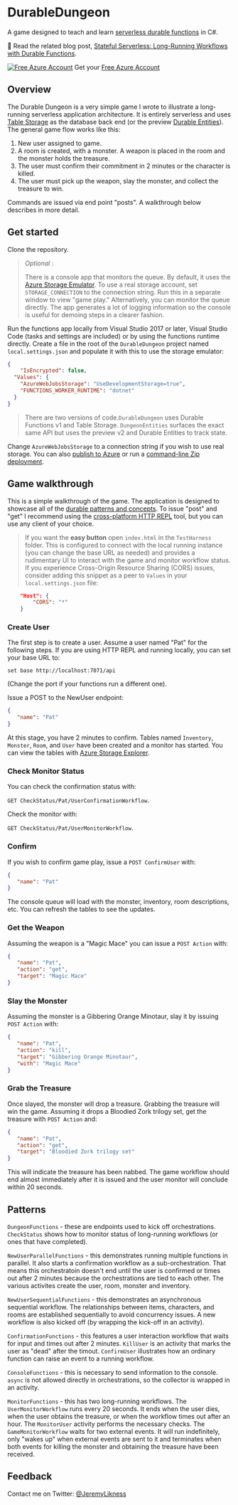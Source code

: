 # DurableDungeon
A game designed to teach and learn [serverless durable functions](https://jlik.me/e9m) in C#.

📄 Read the related blog post, [Stateful Serverless: Long-Running Workflows with Durable Functions](https://blog.jeremylikness.com/blog/stateful-serverless-long-running-workflows-with-durable-functions/).

[![Free Azure Account](https://img.shields.io/badge/FREE-Azure-0077ff)](https://jlik.me/gml) Get your [Free Azure Account](https://jlik.me/gml)

## Overview
The Durable Dungeon is a very simple game I wrote to illustrate a long-running serverless application architecture. It is entirely serverless and uses [Table Storage](https://jlik.me/fbd) as the database back end (or the preview [Durable Entities](https://jlik.me/gar)). The general game flow works like this:

1. New user assigned to game. 
2. A room is created, with a monster. A weapon is placed in the room and the monster holds the treasure.
3. The user must confirm their commitment in 2 minutes or the character is killed. 
4. The user must pick up the weapon, slay the monster, and collect the treasure to win.

Commands are issued via end point "posts". A walkthrough below describes in more detail.

## Get started
Clone the repository. 

> *Optional* :
>
> There is a console app that monitors the queue. By default, it uses the [Azure Storage Emulator](https://jlik.me/e9i). To use a real storage account, set `STORAGE_CONNECTION` to the connection string. Run this in a separate window to view "game play." Alternatively, you can monitor the queue directly. The app generates a lot of logging information so the console is useful for demoing steps in a clearer fashion. 

Run the functions app locally from Visual Studio 2017 or later, Visual Studio Code (tasks and settings are included) or by using the functions runtime directly. Create a file in the root of the `DurableDungeon` project named `local.settings.json` and populate it with this to use the storage emulator:

```json
{
    "IsEncrypted": false,
  "Values": {
    "AzureWebJobsStorage": "UseDevelopmentStorage=true",
    "FUNCTIONS_WORKER_RUNTIME": "dotnet"
  }
}
```

> There are two versions of code.`DurableDungeon` uses Durable Functions v1 and Table Storage. `DungeonEntities` surfaces the exact same API but uses the preview v2 and Durable Entities to track state. 

Change `AzureWebJobsStorage` to a connection string if you wish to use real storage. You can also [publish to Azure](https://jlik.me/e9k) or run a [command-line Zip deployment](https://jlik.me/e9l).

## Game walkthrough 

This is a simple walkthrough of the game. The application is designed to showcase all of the [durable patterns and concepts](https://jlik.me/e9n). To issue "post" and "get" I recommend using the [cross-platform HTTP REPL](https://www.hanselman.com/blog/ACommandlineREPLForRESTfulHTTPServices.aspx) tool, but you can use any client of your choice.

> If you want the **easy button** open `index.html` in the `TestHarness` folder. This is configured to connect with the local running instance (you can change the base URL as needed) and provides a rudimentary UI to interact with the game and monitor workflow status. If you experience Cross-Origin Resource Sharing (CORS) issues, consider adding this snippet as a peer to `Values` in your `local.settings.json` file:
``` json
    "Host": {
        "CORS": "*"
    }
```

### Create User

The first step is to create a user. Assume a user named "Pat" for the following steps. If you are using HTTP REPL and running locally, you can set your base URL to:

`set base http://localhost:7071/api` 

(Change the port if your functions run a different one). 

Issue a POST to the NewUser endpoint:

```json
{
   "name": "Pat" 
}
```

At this stage, you have 2 minutes to confirm. Tables named `Inventory`, `Monster`, `Room`, and `User` have been created and a monitor has started. You can view the tables with [Azure Storage Explorer](https://jlik.me/e9o).

### Check Monitor Status

You can check the confirmation status with: 

`GET CheckStatus/Pat/UserConfirmationWorkflow`. 

Check the monitor with: 

`GET CheckStatus/Pat/UserMonitorWorkflow`.

### Confirm 

If you wish to confirm game play, issue a `POST ConfirmUser` with:

```json
{
   "name": "Pat"
}
```

The console queue will load with the monster, inventory, room descriptions, etc. You can refresh the tables to see the updates. 

### Get the Weapon 

Assuming the weapon is a "Magic Mace" you can issue a `POST Action` with:

```json
{
   "name": "Pat",
   "action": "get",
   "target": "Magic Mace"
}
```

### Slay the Monster

Assuming the monster is a Gibbering Orange Minotaur, slay it by issuing `POST Action` with:

```json
{
   "name": "Pat",
   "action": "kill",
   "target": "Gibbering Orange Minotaur",
   "with": "Magic Mace"
}
```

### Grab the Treasure 

Once slayed, the monster will drop a treasure. Grabbing the treasure will win the game. Assuming it drops a Bloodied Zork trilogy set, get the treasure with `POST Action` and:

```json
{
   "name": "Pat",
   "action": "get",
   "target": "Bloodied Zork trilogy set"
}
```

This will indicate the treasure has been nabbed. The game workflow should end almost immediately after it is issued and the user monitor will conclude within 20 seconds.

## Patterns

`DungeonFunctions` - these are endpoints used to kick off orchestrations. `CheckStatus` shows how to monitor status of long-running workflows (or ones that have completed).

`NewUserParallelFunctions` - this demonstrates running multiple functions in parallel. It also starts a confirmation workflow as a sub-orchestration. That means this orchestratoin doesn't end until the user is confirmed or times out after 2 minutes because the orchestrations are tied to each other. The various activites create the user, room, monster and inventory.

`NewUserSequentialFunctions` - this demonstrates an asynchronous sequential workflow. The relationships between items, characters, and rooms are established sequentially to avoid concurrency issues. A new workflow is also kicked off (by wrapping the kick-off in an activity). 

`ConfirmationFunctions` - this features a user interaction workflow that waits for input and times out after 2 minutes. `KillUser` is an activity that marks the user as "dead" after the timout. `ConfirmUser` illustrates how an ordinary function can raise an event to a running workflow.

`ConsoleFunctions` - this is necessary to send information to the console. `async` is not allowed directly in orchestrations, so the collector is wrapped in an activity.

`MonitorFunctions` - this has two long-running workflows. The `UserMonitorWorkflow` runs every 20 seconds. It ends when the user dies, when the user obtains the treasure, or when the workflow times out after an hour. The `MonitorUser` activity performs the necessary checks. The `GameMonitorWorkflow` waits for two external events. It will run indefinitely, only "wakes up" when external events are sent to it and terminates when both events for killing the monster and obtaining the treasure have been received.

## Feedback

Contact me on Twitter: [@JeremyLikness](https://twitter.com/JeremyLikness)
